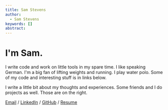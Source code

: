 ```yaml
---
title: Sam Stevens
author:
  - Sam Stevens
keywords: []
abstract:
---
```


# I'm Sam.

I write code and work on little tools in my spare time. I like speaking German. I'm a big fan of lifting weights and running. I play water polo. Some of my code and interesting stuff is in links below.

I write a little bit about my thoughts and experiences. Some friends and I do projects as well. Those are on the right.

[Email](mailto:samuel.robert.stevens@gmail.com) / [LinkedIn](https://www.linkedin.com/in/samuel-stevens-787386114/) / [GitHub](https://github.com/samuelstevens) / [Resume](/resume.pdf)
